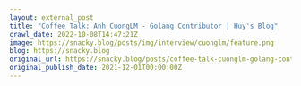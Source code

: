 ```yaml
---
layout: external_post
title: "Coffee Talk: Anh CuongLM - Golang Contributor | Huy's Blog"
crawl_date: 2022-10-08T14:47:21Z
image: https://snacky.blog/posts/img/interview/cuonglm/feature.png
blog: https://snacky.blog
original_url: https://snacky.blog/posts/coffee-talk-cuonglm-golang-contributor.html
original_publish_date: 2021-12-01T00:00:00Z
---
```


